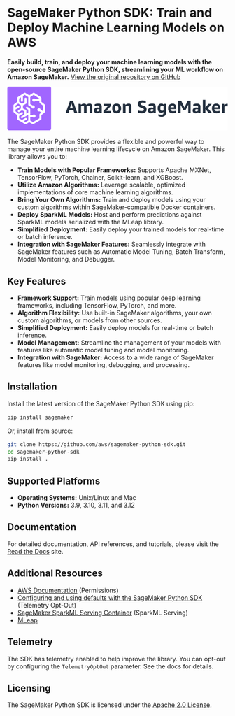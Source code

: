 # SageMaker Python SDK: Train and Deploy Machine Learning Models on AWS

**Easily build, train, and deploy your machine learning models with the open-source SageMaker Python SDK, streamlining your ML workflow on Amazon SageMaker.**  [View the original repository on GitHub](https://github.com/aws/sagemaker-python-sdk)

![SageMaker Banner](https://github.com/aws/sagemaker-python-sdk/raw/master/branding/icon/sagemaker-banner.png)

The SageMaker Python SDK provides a flexible and powerful way to manage your entire machine learning lifecycle on Amazon SageMaker.  This library allows you to:

*   **Train Models with Popular Frameworks:** Supports Apache MXNet, TensorFlow, PyTorch, Chainer, Scikit-learn, and XGBoost.
*   **Utilize Amazon Algorithms:** Leverage scalable, optimized implementations of core machine learning algorithms.
*   **Bring Your Own Algorithms:** Train and deploy models using your custom algorithms within SageMaker-compatible Docker containers.
*   **Deploy SparkML Models:** Host and perform predictions against SparkML models serialized with the MLeap library.
*   **Simplified Deployment:** Easily deploy your trained models for real-time or batch inference.
*   **Integration with SageMaker Features:** Seamlessly integrate with SageMaker features such as Automatic Model Tuning, Batch Transform, Model Monitoring, and Debugger.

## Key Features

*   **Framework Support:** Train models using popular deep learning frameworks, including TensorFlow, PyTorch, and more.
*   **Algorithm Flexibility:** Use built-in SageMaker algorithms, your own custom algorithms, or models from other sources.
*   **Simplified Deployment:** Easily deploy models for real-time or batch inference.
*   **Model Management:** Streamline the management of your models with features like automatic model tuning and model monitoring.
*   **Integration with SageMaker:** Access to a wide range of SageMaker features like model monitoring, debugging, and processing.

## Installation

Install the latest version of the SageMaker Python SDK using pip:

```bash
pip install sagemaker
```

Or, install from source:

```bash
git clone https://github.com/aws/sagemaker-python-sdk.git
cd sagemaker-python-sdk
pip install .
```

## Supported Platforms

*   **Operating Systems:** Unix/Linux and Mac
*   **Python Versions:** 3.9, 3.10, 3.11, and 3.12

## Documentation

For detailed documentation, API references, and tutorials, please visit the [Read the Docs](https://sagemaker.readthedocs.io/en/stable/) site.

## Additional Resources

*   [AWS Documentation](https://docs.aws.amazon.com/sagemaker/latest/dg/sagemaker-roles.html) (Permissions)
*   [Configuring and using defaults with the SageMaker Python SDK](https://sagemaker.readthedocs.io/en/stable/overview.html#configuring-and-using-defaults-with-the-sagemaker-python-sdk) (Telemetry Opt-Out)
*   [SageMaker SparkML Serving Container](https://github.com/aws/sagemaker-sparkml-serving-container) (SparkML Serving)
*   [MLeap](https://github.com/combust/mleap)

## Telemetry

The SDK has telemetry enabled to help improve the library.  You can opt-out by configuring the `TelemetryOptOut` parameter.  See the docs for details.

## Licensing

The SageMaker Python SDK is licensed under the [Apache 2.0 License](http://aws.amazon.com/apache2.0/).